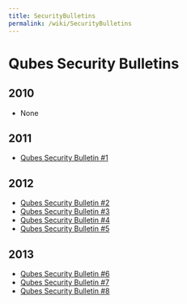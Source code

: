 ```yaml
---
title: SecurityBulletins
permalink: /wiki/SecurityBulletins
---
```


Qubes Security Bulletins
========================

2010
----

-   None

2011
----

-   [​Qubes Security Bulletin \#1](https://groups.google.com/d/msg/qubes-devel/kRQSQircYKk/KW1lihKLFjYJ)

2012
----

-   [​Qubes Security Bulletin \#2](https://groups.google.com/d/msg/qubes-devel/JIpZoQUP6dQ/g6TvtpUHzBQJ)
-   [​Qubes Security Bulletin \#3](https://groups.google.com/group/qubes-devel/msg/2dece13ed1f9ad2d)
-   [​Qubes Security Bulletin \#4](https://groups.google.com/group/qubes-devel/msg/28ecafd3c73ec1b0)
-   [​Qubes Security Bulletin \#5](https://groups.google.com/group/qubes-devel/msg/add1e480d8642755)

2013
----

-   [​Qubes Security Bulletin \#6](https://groups.google.com/group/qubes-devel/msg/9e2fb148f140e09a)
-   [​Qubes Security Bulletin \#7](https://groups.google.com/d/msg/qubes-devel/KqZdbcgkTGU/YaTwNcQhcrgJ)
-   [​Qubes Security Bulletin \#8](https://groups.google.com/d/msg/qubes-devel/xj9KAW5inQc/YOrhOAQ7HU0J)

